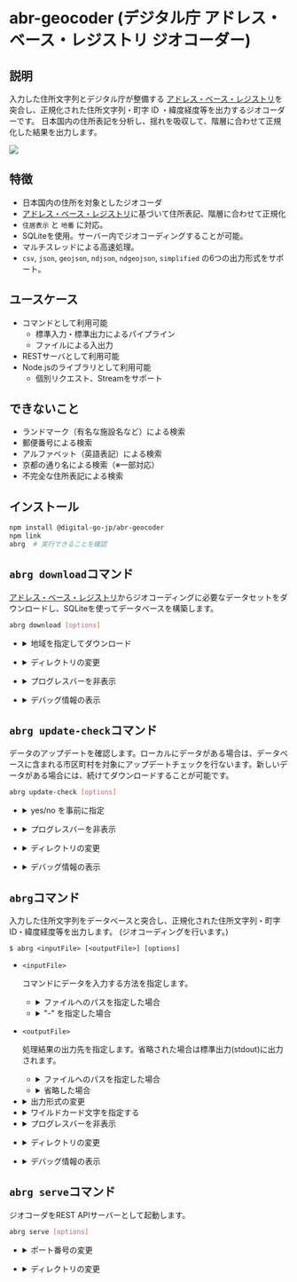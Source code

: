# abr-geocoder (デジタル庁 アドレス・ベース・レジストリ ジオコーダー)

## 説明

  入力した住所文字列とデジタル庁が整備する [アドレス・ベース・レジストリ](https://catalog.registries.digital.go.jp/rc/dataset/)を突合し、正規化された住所文字列・町字 ID ・緯度経度等を出力するジオコーダーです。
  日本国内の住所表記を分析し、揺れを吸収して、階層に合わせて正規化した結果を出力します。

  ![](https://lp.geocoder.address-br.digital.go.jp/assets/2024072820391722166771.png)

## 特徴

  - 日本国内の住所を対象としたジオコーダ
  - [アドレス・ベース・レジストリ](https://catalog.registries.digital.go.jp/rc/dataset/)に基づいて住所表記、階層に合わせて正規化
  - `住居表示` と `地番` に対応。
  - SQLiteを使用。サーバー内でジオコーディングすることが可能。
  - マルチスレッドによる高速処理。
  - `csv`, `json`, `geojson`, `ndjson`, `ndgeojson`, `simplified` の6つの出力形式をサポート。

## ユースケース

  - コマンドとして利用可能
    - 標準入力・標準出力によるパイプライン
    - ファイルによる入出力
  - RESTサーバとして利用可能
  - Node.jsのライブラリとして利用可能
    - 個別リクエスト、Streamをサポート

## できないこと

  - ランドマーク（有名な施設名など）による検索
  - 郵便番号による検索
  - アルファベット（英語表記）による検索
  - 京都の通り名による検索（※一部対応）
  - 不完全な住所表記による検索

## インストール

  ```sh
  npm install @digital-go-jp/abr-geocoder
  npm link
  abrg  # 実行できることを確認
  ```

## `abrg download`コマンド

  [アドレス・ベース・レジストリ](https://catalog.registries.digital.go.jp/rc/dataset/)からジオコーディングに必要なデータセットをダウンロードし、SQLiteを使ってデータベースを構築します。

  ```sh
  abrg download [options]
  ```

  - <details>
    <summary>地域を指定してダウンロード</summary>

    特定の都道府県や市町村を指定して、地域を限定したデータベースを構築することが可能です。これによりダウンロードするデータサイズを抑え、データベースを早く構築することが出来るようになります。

    地域を指定するコードは、[全国地方公共団体コード](https://www.soumu.go.jp/denshijiti/code.html)を指定します。
    複数の地域を指定する場合は、半角空白で区切ります。

    ```sh
    # 東京都のデータをダウンロードする
    abrg download -c 130001

    # 東京都と神奈川県のデータをダウンロードする
    abrg download -c 130001 140007

    # 千代田区のデータをダウンロードする
    abrg download -c 131016
    ```
  </details>

  - <details>
    <summary>ディレクトリの変更</summary>

    データセットファイルをダウンロードしたり、データベースを保存するディレクトリを変更することができます。
    デフォルトでは `$HOME/.abr-geocoder` に保存します。

    ```sh
    abrg download -d (データを保存するディレクトリへのパス)
    ```
  </details>

  - <details>
    <summary>プログレスバーを非表示</summary>
    silentオプションを指定すると、プログレスバーを表示しません。

    ```sh
    abrg download --silent
    ```
  </details>

  - <details>
    <summary>デバッグ情報の表示</summary>
    処理が完了したとき、処理に掛かった時間を表示します。

    ```sh
    abrg download --debug
    ```
  </details>

## `abrg update-check`コマンド

  データのアップデートを確認します。ローカルにデータがある場合は、データベースに含まれる市区町村を対象にアップデートチェックを行ないます。新しいデータがある場合には、続けてダウンロードすることが可能です。

  ```sh
  abrg update-check [options]
  ```

  - <details>
    <summary>yes/no を事前に指定</summary>
    利用可能な更新データがある場合、続けてダウンロードを行うかどうかを事前に指定しておくことができます。

    ```sh
    # 続けてダウンロードを行う場合
    abrg update-check --yes

    # 続けてダウンロードを行わない場合
    abrg update-check --no
    ```
  </details>

  - <details>
    <summary>プログレスバーを非表示</summary>
    silentオプションを指定すると、プログレスバーを表示しません。

    ```sh
    abrg update-check --silent
    ```
  </details>

  - <details>
    <summary>ディレクトリの変更</summary>

    データベースを保存するディレクトリを指定します。デフォルトでは `$HOME/.abr-geocoder` です。

    ```sh
    abrg update-check -d (データを保存するディレクトリへのパス)
    ```
  </details>

  - <details>
    <summary>デバッグ情報の表示</summary>
    処理が完了したとき、処理に掛かった時間を表示します。

    ```sh
    abrg update-check --debug
    ```
  </details>

## `abrg`コマンド

  入力した住所文字列をデータベースと突合し、正規化された住所文字列・町字 ID・緯度経度等を出力します。
  (ジオコーディングを行います。)

  ```
  $ abrg <inputFile> [<outputFile>] [options]
  ```

  - `<inputFile>`
    
    コマンドにデータを入力する方法を指定します。

    - <details>
      <summary>ファイルへのパスを指定した場合</summary>
      指定されたテキストファイルをジオコーディングします。
      １行単位（１行につき１つのアドレス）で記入してください。

      例：
      ```
      abrg ./sample.txt
      ```

      sample.txt
      ```
      東京都千代田区紀尾井町1-3
      東京都千代田区永田町1-10-1
      ...
      東京都千代田区永田町一丁目7番1号
      ```
      </details>

    - <details>
      <summary>"-" を指定した場合</summary>
      標準入力からデータを受け取ります。

      例：
      ```
      echo "東京都千代田区紀尾井町1-3　東京ガーデンテラス紀尾井町 19階、20階" | abrg -
      ```
      </details>
      

  - `<outputFile>`
  
    処理結果の出力先を指定します。省略された場合は標準出力(stdout)に出力されます。

    - <details>
      <summary>ファイルへのパスを指定した場合</summary>
      指定されたファイルに処理結果を出力します。出力形式は `--format` オプションに基づきます。

      例：
      ```
      abrg ./input.txt ./output.json
      ```
      </details>

    - <details>
      <summary>省略した場合</summary>
      省略された場合は標準出力(stdout)に出力されます。

      例：
      ```
      cat ./sample.txt | abrg - | jq
      ```
      </details>
      
  - <details>
    <summary>出力形式の変更</summary>
    
    `-f`, `--format` オプションで出力書式を変更できます。デフォルトは`json`です。

    | format     | 説明                                                           |
    |------------|---------------------------------------------------------------|
    | csv        | カンマ区切りのcsv形式で結果を出力します                             |
    | simplified | 出力フィールドを限定した、カンマ区切りのcsv形式で結果を出力します        |
    | json       | JSON形式で結果を出力します                                        |
    | ndjson     | NDJSON形式で結果を出力します                                      |
    | geojson    | GeoJSON形式で結果を出力します                                     |
    | ndgeojson  | NDGeoJSON形式で結果を出力します                                   |

    </details>

  - <details>
    <summary>ワイルドカード文字を指定する</summary>
    任意の1文字をワイルドカードとして扱うことができます。
    utf-8で表現できない旧漢字などを●（黒丸）などに変換した場合などに、指定すると便利です。デフォルトは`?`です。

    例:
    ```
    echo "東京都町●市森野2-2-22" | abrg - --fuzzy "●"
    ```
    </details>

  - <details>
    <summary>プログレスバーを非表示</summary>
    silentオプションを指定すると、プログレスバーを表示しません。

    ```sh
    abrg ./input.txt ./output.txt --silent
    ```
  </details>

  - <details>
    <summary>ディレクトリの変更</summary>

    データベースを保存するディレクトリを指定します。デフォルトでは `$HOME/.abr-geocoder` です。

    ```sh
    abrg ./input.txt ./output.txt  -d (データを保存するディレクトリへのパス)
    ```
  </details>

  - <details>
    <summary>デバッグ情報の表示</summary>
    処理が完了したとき、処理に掛かった時間を表示します。
    また入力された住所文字列にマッチした各テーブルの主キーの情報が出力されます。

    ```sh
    abrg ./input.txt ./output.txt --debug
    ```
  </details>

## `abrg serve`コマンド

  ジオコーダをREST APIサーバーとして起動します。

  ```sh
  abrg serve [options]
  ```

  - <details>
    <summary>ポート番号の変更</summary>

    REST APIサーバーのポート番号を変更します。デフォルトは `3000` です。

    ```sh
    abrg serve -p 8080
    ```
  </details>

  - <details>
    <summary>ディレクトリの変更</summary>

    データベースを保存するディレクトリを指定します。デフォルトでは `$HOME/.abr-geocoder` です。

    ```sh
    abrg serve  -d (データを保存するディレクトリへのパス)
    ```
  </details>

